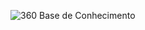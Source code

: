 ![360 Base de Conhecimento](https://github.com/Masterplanti-Suporte/Documentacao/assets/66273012/482bdc6a-8f11-4f75-bc21-bf9ca7c3a360)
